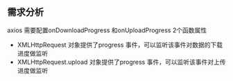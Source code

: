 ## 需求分析

axios 需要配置onDownloadProgress 和onUploadProgress 2个函数属性

- XMLHttpRequest 对象提供了progress 事件，可以监听该事件对数据的下载进度做监听
- XMLHttpRequest.upload 对象提供了progress 事件，可以监听该事件对上传进度做监听
